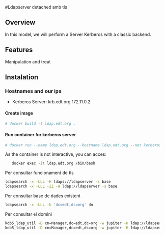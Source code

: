 #Ldapserver detached amb tls

## Overview

In this model, we will perform a Server Kerberos with a classic backend.

## Features

Manipulation and treat

## Instalation
### Hostnames and our ips

- Kerberos Server: krb.edt.org 172.11.0.2

#### Create image

 ```bash
 # docker build -t ldap.edt.org .
 ```
 
#### Run container for kerberos server
 ```bash
 # docker run --name ldap.edt.org --hostname ldap.edt.org --net kerberos --ip 172.11.0.7  -d ldap.edt.org
 ```

As the container is not interactive, you can acces:

 ```bash
    docker exec -it ldap.edt.org /bin/bash
 ```


Per consultar funcionament de tls
 ```bash
ldapsearch -x -LLL -H ldaps://ldapserver -s base
ldapsearch -x -LLL -ZZ -H ldap://ldapserver -s base
 ```

Per consultar base de dades existent
 ```bash
ldapsearch -x -LLL -b 'dc=edt,dc=org' dn
 ```

Per consultar el domini
 ```bash
kdb5_ldap_util -D cn=Manager,dc=edt,dc=org -w jupiter -H ldap://ldapserver -containerref cn=krbcontainer,dc=edt,dc=org view
kdb5_ldap_util -D cn=Manager,dc=edt,dc=org -w jupiter -H ldap://ldapserver -containerref cn=krbcontainer,dc=edt,dc=org list
 ```


